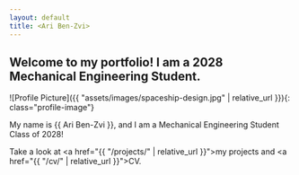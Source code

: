 ```yaml
---
layout: default
title: <Ari Ben-Zvi>
---
```


## Welcome to my portfolio! I am a 2028 Mechanical Engineering Student.


![Profile Picture]({{ "assets/images/spaceship-design.jpg" | relative_url }}){: class="profile-image"}

 
My name is {{ Ari Ben-Zvi }}, and I am a Mechanical Engineering Student Class of 2028!

Take a look at <a href="{{ "/projects/" | relative_url }}">my projects</a> and <a href="{{ "/cv/" | relative_url }}">CV</a>.

